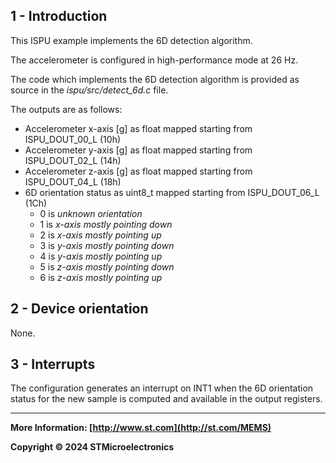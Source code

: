 ## 1 - Introduction

This ISPU example implements the 6D detection algorithm.

The accelerometer is configured in high-performance mode at 26 Hz.

The code which implements the 6D detection algorithm is provided as source in the *ispu/src/detect_6d.c* file.

The outputs are as follows:

* Accelerometer x-axis [g] as float mapped starting from ISPU_DOUT_00_L (10h)
* Accelerometer y-axis [g] as float mapped starting from ISPU_DOUT_02_L (14h)
* Accelerometer z-axis [g] as float mapped starting from ISPU_DOUT_04_L (18h)
* 6D orientation status as uint8_t mapped starting from ISPU_DOUT_06_L (1Ch)
  * 0 is *unknown orientation*
  * 1 is *x-axis mostly pointing down*
  * 2 is *x-axis mostly pointing up*
  * 3 is *y-axis mostly pointing down*
  * 4 is *y-axis mostly pointing up*
  * 5 is *z-axis mostly pointing down*
  * 6 is *z-axis mostly pointing up*


## 2 - Device orientation

None.


## 3 - Interrupts

The configuration generates an interrupt on INT1 when the 6D orientation status for the new sample is computed and available in the output registers.

------

**More Information: [http://www.st.com](http://st.com/MEMS)**

**Copyright © 2024 STMicroelectronics**
